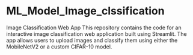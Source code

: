 # ML_Model_Image_clssification
Image Classification Web App This repository contains the code for an interactive image classification web application built using Streamlit. The app allows users to upload images and classify them using either the MobileNetV2 or a custom CIFAR-10 model.
